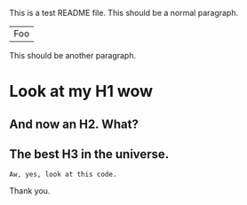 This is a test README file. This should be a normal paragraph.

<table>
  <tr>
    <td> Foo</td>
  </tr>
</table>

This should be another paragraph.

# Look at my H1 wow #

## And now an H2. What? ##

## The best H3 in the universe. ###

<pre><code>Aw, yes, look at this code.</code></pre>

Thank you.
